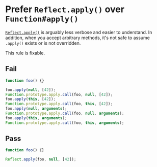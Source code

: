 # Prefer `Reflect.apply()` over `Function#apply()`

[`Reflect.apply()`](https://developer.mozilla.org/en-US/docs/Web/JavaScript/Reference/Global_Objects/Reflect/apply) is arguably less verbose and easier to understand. In addition, when you accept arbitrary methods, it's not safe to assume `.apply()` exists or is not overridden.

This rule is fixable.


## Fail

```js
function foo() {}

foo.apply(null, [42]);
Function.prototype.apply.call(foo, null, [42]);
foo.apply(this, [42]);
Function.prototype.apply.call(foo, this, [42]);
foo.apply(null, arguments);
Function.prototype.apply.call(foo, null, arguments);
foo.apply(this, arguments);
Function.prototype.apply.call(foo, this, arguments);
```


## Pass

```js
function foo() {}

Reflect.apply(foo, null, [42]);
```
